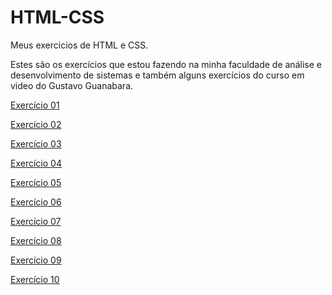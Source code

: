 # HTML-CSS
 Meus exercicios de HTML e CSS.

 Estes são os exercícios que estou fazendo na minha faculdade de análise e desenvolvimento de sistemas e também alguns exercícios do curso em video do Gustavo Guanabara.

<a href="https://vitorvalentimsilva.github.io/HTML-CSS/Exercicio01/sla.html" target="_blank">Exercício 01</a>

<a href="https://vitorvalentimsilva.github.io/HTML-CSS/Exercicio02/pagina.html" target="_blank">Exercício 02</a>

<a href="https://vitorvalentimsilva.github.io/HTML-CSS/Exercicio03/" target="_blank">Exercício 03</a>

<a href="https://vitorvalentimsilva.github.io/HTML-CSS/Exercicio04/" target="_blank">Exercício 04</a>

<a href="https://vitorvalentimsilva.github.io/HTML-CSS/Exercicio05/" target="_blank">Exercício 05</a>

<a href="https://vitorvalentimsilva.github.io/HTML-CSS/Exercicio06/" target="_blank">Exercício 06</a>

<a href="https://vitorvalentimsilva.github.io/HTML-CSS/Exercicio07/" target="_blank">Exercício 07</a>

<a href="https://vitorvalentimsilva.github.io/HTML-CSS/Exercicio08/" target="_blank">Exercício 08</a>

<a href="https://vitorvalentimsilva.github.io/HTML-CSS/Exercicio09/" target="_blank">Exercício 09</a>

<a href="https://vitorvalentimsilva.github.io/HTML-CSS/Exercicio10/" target="_blank">Exercício 10</a>